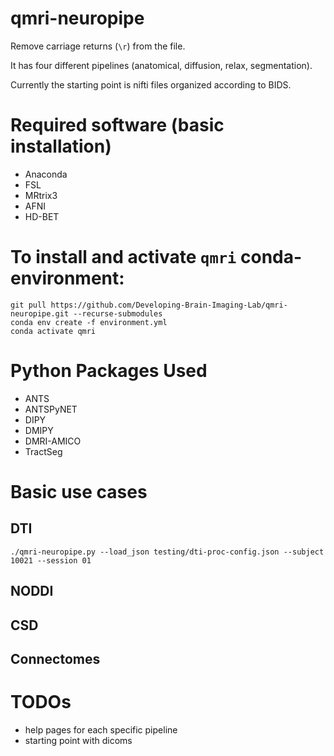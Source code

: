 # qmri-neuropipe

Remove carriage returns (`\r`) from the file.

It has four different pipelines (anatomical, diffusion, relax, segmentation).

Currently the starting point is nifti files organized according to BIDS.

# Required software (basic installation)
- Anaconda
- FSL
- MRtrix3
- AFNI
- HD-BET

# To install and activate `qmri` conda-environment:
 ```
 git pull https://github.com/Developing-Brain-Imaging-Lab/qmri-neuropipe.git --recurse-submodules
 conda env create -f environment.yml
 conda activate qmri
 ```

# Python Packages Used
- ANTS
- ANTSPyNET
- DIPY
- DMIPY
- DMRI-AMICO
- TractSeg

# Basic use cases
## DTI
```./qmri-neuropipe.py --load_json testing/dti-proc-config.json --subject 10021 --session 01```
## NODDI
## CSD
## Connectomes

# TODOs
- help pages for each specific pipeline
- starting point with dicoms
